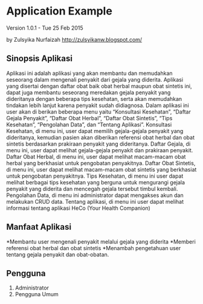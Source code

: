 Application Example
===================


Version 1.0.1 - Tue 25 Feb 2015

by Zulsyika Nurfaizah
<http://zulsyikanw.blogspot.com/>

Sinopsis Aplikasi
-----------------
Aplikasi ini adalah aplikasi yang akan membantu dan memudahkan seseorang dalam mengenali penyakit dari gejala yang diderita. Aplikasi yang disertai dengan daftar obat baik obat herbal maupun obat sintetis ini, dapat juga membantu seseorang meredakan gejala penyakit yang dideritanya dengan beberapa tips kesehatan, serta akan memudahkan tindakan lebih lanjut karena penyakit sudah didiagnosa.
Dalam aplikasi ini user akan di berikan beberapa menu yaitu “Konsultasi Kesehatan”, “Daftar Gejala Penyakit”, “Daftar Obat Herbal”, “Daftar Obat Sintetis”, “Tips Kesehatan”, “Pengolahan Data”, dan “Tentang Aplikasi”.
Konsultasi Kesehatan, di menu ini, user dapat memilih gejala-gejala penyakit yang dideritanya, kemudian pasien akan diberikan referensi obat herbal dan obat sintetis berdasarkan prakiraan penyakit yang dideritanya.
Daftar Gejala, di menu ini, user dapat melihat gejala-gejala penyakit dan prakiraan penyakit.
Daftar Obat Herbal, di menu ini, user dapat melihat macam-macam obat herbal yang berkhasiat untuk pengobatan penyakitnya.
Daftar Obat Sintetis, di menu ini, user dapat melihat macam-macam obat sintetis yang berkhasiat untuk pengobatan penyakitnya.
Tips Kesehatan, di menu ini user dapat melihat berbagai tips kesehatan yang berguna untuk mengurangi gejala penyakit yang diderita dan mencegah gejala tersebut timbul kembali.
Pengolahan Data, di menu ini administrator dapat mengakses akun dan melakukan CRUD data.
Tentang aplikasi, di menu ini user dapat melihat informasi tentang aplikasi HeCo (Your Health Companion)

Manfaat Aplikasi
----------------
*Membantu user mengenali penyakit melalui gejala yang diderita
*Memberi referensi obat herbal dan obat sintetis
*Menambah pengetahuan user tentang gejala penyakit dan obat-obatan.

Pengguna
--------
1. Administrator
2. Pengguna Umum
